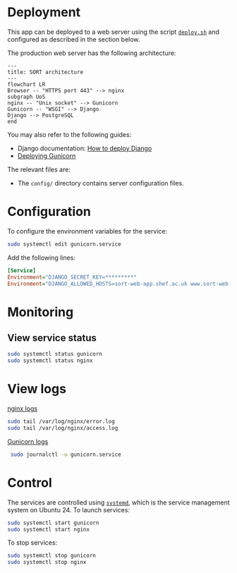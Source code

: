 # Deployment

This app can be deployed to a web server using the script [`deploy.sh`](../deploy.sh) and configured as described in the section below.

The production web server has the following architecture:

```mermaid
---
title: SORT architecture
---
flowchart LR
Browser -- "HTTPS port 443" --> nginx
subgraph UoS
nginx -- "Unix socket" --> Gunicorn
Gunicorn -- "WSGI" --> Django
Django --> PostgreSQL
end
```



You may also refer to the following guides:

* Django documentation: [How to deploy Django](https://docs.djangoproject.com/en/5.1/howto/deployment/)
* [Deploying Gunicorn](https://docs.gunicorn.org/en/latest/deploy.html)

The relevant files are:

* The `config/` directory contains server configuration files.

# Configuration

To configure the environment variables for the service:

```bash
sudo systemctl edit gunicorn.service
```

Add the following lines:

```ini
[Service]
Environment="DJANGO_SECRET_KEY=*********"
Environment="DJANGO_ALLOWED_HOSTS=sort-web-app.shef.ac.uk www.sort-web-app.shef.ac.uk"
```

# Monitoring

## View service status

```bash
sudo systemctl status gunicorn
sudo systemctl status nginx
```

# View logs

[nginx logs](https://docs.nginx.com/nginx/admin-guide/monitoring/logging/)

```bash
sudo tail /var/log/nginx/error.log
sudo tail /var/log/nginx/access.log
```

[Gunicorn logs](https://docs.gunicorn.org/en/stable/settings.html#logging)

```bash
 sudo journalctl -u gunicorn.service
```

# Control

The services are controlled using [`systemd`](https://systemd.io/), which is the service management system on Ubuntu 24. To launch services:

```bash
sudo systemctl start gunicorn
sudo systemctl start nginx
```

To stop services:

```bash
sudo systemctl stop gunicorn
sudo systemctl stop nginx
```

